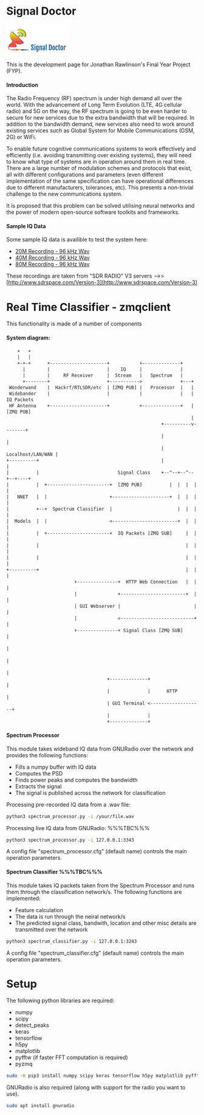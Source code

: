 # Signal Doctor

![SD Logo](https://raw.githubusercontent.com/m0zjo-code/signaldoctor-zmqserver/master/docs/sdlogo.png?token=ALDzqCvSIUXJpBcQLG5wDF6RKRzOOui0ks5a5N2EwA%3D%3D)

This is the development page for Jonathan Rawlinson's Final Year Project (FYP). 

#### Introduction
The Radio Frequency (RF) spectrum is under high demand all over the world. With the advancement of Long Term Evolution (LTE, 4G cellular radio) and 5G on the way, the RF spectrum is going to be even harder to secure for new services due to the extra bandwidth that will be required. In addition to the bandwidth demand, new services also need to work around existing services such as Global System for Mobile Communications (GSM, 2G) or WiFi.

To enable future cognitive communications systems to work effectively and efficiently (i.e. avoiding transmitting over existing systems), they will need to know what type of systems are in operation around them in real time. There are a large number of modulation schemes and protocols that exist, all with different configurations and parameters (even different implementation of the same specification can have operational differences due to different manufacturers, tolerances, etc). This presents a non-trivial challenge to the new communications system.

It is proposed that this problem can be solved utilising neural networks and the power of modern open-source software toolkits and frameworks.

#### Sample IQ Data
Some sample IQ data is availible to test the system here:
- [20M Recording - 96 kHz Wav](https://nodejs.org/)
- [40M Recording - 96 kHz Wav](https://nodejs.org/)
- [80M Recording - 96 kHz Wav](https://nodejs.org/)

These recordings are taken from "SDR RADIO" V3 servers -->> [http://www.sdrspace.com/Version-3](http://www.sdrspace.com/Version-3)

# Real Time Classifier - zmqclient
This functionality is made of a number of components 
#### System diagram:
```
    +   +
    |   |
    +-+-+      +---------------------+           +--------------+
      |        |                     |    IQ     |              |
      |        |     RF Receiver     |  Stream   |   Spectrum   |
      +--------+                     +----------->              +---+
 Wonderwand    |  Hackrf/RTLSDR/etc  | [ZMQ PUB] |   Processor  |   |
 Widebander    |                     |           |              |   | IQ Packets
 HF Antenna    +---------------------+           +--------------+   | [ZMQ PUB]
                                                                    |
                                                         +----------v--------+
                                                         |                   |
                                                         | Localhost/LAN/WAN |
+----------+                                             |                   |
|          |                             Signal Class    +--^--+--^--+--+----+
|          |  +-----------------------+  [ZMQ PUB]          |  |  |  |  |
|   NNET   |  |                       +---------------------+  |  |  |  |
|          +--+  Spectrum Classifier  |                        |  |  |  |
|  Models  |  |                       <------------------------+  |  |  |
|          |  +-----------------------+  IQ Packets [ZMQ SUB]     |  |  |
|          |                                                      |  |  |
|          |                                                      |  |  |
+----------+                                                      |  |  |
                         +---------------+  HTTP Web Connection   |  |  |
                         |               +------------------------+  |  |
                         | GUI Webserver |                           |  |
                         |               <---------------------------+  |
                         +---------------+ Signal Class [ZMQ SUB]       |
                                                                        |
                                                                        |
                                                                        |
                                     +--------------+                   |
                                     |              |      HTTP         |
                                     | GUI Terminal <-------------------+
                                     |              |
                                     +--------------+
```
#### Spectrum Processor
This module takes wideband IQ data from GNURadio over the network and provides the following functions:
- Fills a numpy buffer with IQ data
- Computes the PSD
- Finds power peaks and computes the bandwidth
- Extracts the signal
- The signal is published across the network for classification

Processing pre-recorded IQ data from a .wav file:
```sh
python3 spectrum_processor.py -i /your/file.wav
```

Processing live IQ data from GNURadio:  %%%TBC%%%
```sh
python3 spectrum_processor.py -i 127.0.0.1:3343 
```

A config file "spectrum_processor.cfg" (default name) controls the main operation parameters.

#### Spectrum Classifier %%%TBC%%%
This module takes IQ packets taken from the Spectrum Processor and runs them through the classification network/s.
The following functions are implemented:
- Feature calculation
- The data is run through the neiral network/s
- The predicted signal class, bandwith, location and other misc details are transmitted over the network

```sh 
python3 spectrum_classifier.py -i 127.0.0.1:3243
```

A config file "spectrum_classifier.cfg" (default name) controls the main operation parameters.


# Setup

The following python libraries are required:
- numpy
- scipy
- detect_peaks
- keras
- tensorflow
- h5py
- matplotlib
- pyfftw (if faster FFT computation is required)
- pyzmq

```sh 
sudo -H pip3 install numpy scipy keras tensorflow h5py matplotlib pyfftw pyzmq
```

GNURadio is also required (along with support for the radio you want to use).

```sh 
sudo apt install gnuradio
```

